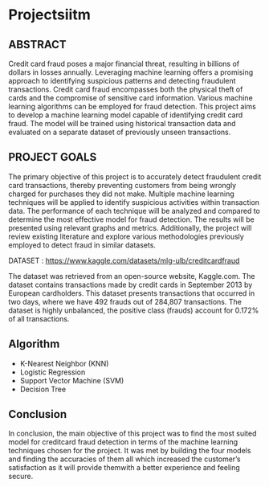 # Projectsiitm

## ABSTRACT

Credit card fraud poses a major financial threat, resulting in billions of dollars in losses annually. Leveraging machine learning offers a promising approach to identifying suspicious patterns and detecting fraudulent transactions. Credit card fraud encompasses both the physical theft of cards and the compromise of sensitive card information. Various machine learning algorithms can be employed for fraud detection. This project aims to develop a machine learning model capable of identifying credit card fraud. The model will be trained using historical transaction data and evaluated on a separate dataset of previously unseen transactions.

## PROJECT GOALS

The primary objective of this project is to accurately detect fraudulent credit card transactions, thereby preventing customers from being wrongly charged for purchases they did not make. Multiple machine learning techniques will be applied to identify suspicious activities within transaction data. The performance of each technique will be analyzed and compared to determine the most effective model for fraud detection. The results will be presented using relevant graphs and metrics. Additionally, the project will review existing literature and explore various methodologies previously employed to detect fraud in similar datasets.

DATASET : https://www.kaggle.com/datasets/mlg-ulb/creditcardfraud

The dataset was retrieved from an open-source website, Kaggle.com. The dataset contains transactions made by credit cards in September 2013 by European cardholders.
This dataset presents transactions that occurred in two days, where we have 492 frauds out of 284,807 transactions. The dataset is highly unbalanced, the positive class (frauds) account for 0.172% of all transactions.

## Algorithm

- K-Nearest Neighbor (KNN)
- Logistic Regression 
- Support Vector Machine (SVM)
- Decision Tree

## Conclusion
In conclusion, the main objective of this project was to find the most suited model for creditcard fraud detection in terms of the machine learning techniques chosen for the project. It was met by building the four models and finding the accuracies of them all which increased the customer’s satisfaction as it will provide themwith a better experience and feeling secure.

